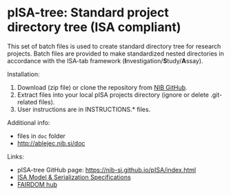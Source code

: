 # pISA-tree: Standard project directory tree (ISA compliant)

This set of batch files is used to create standard directory tree for research projects.
Batch files are provided to make standardized nested directories in accordance with the ISA-tab framework (**I**nvestigation/**S**tudy/**A**ssay).

Installation:

1. Download (zip file) or clone the repository from [NIB GitHub](https://github.com/NIB-SI/pISA/archive/projects.zip).
2. Extract files into your local pISA projects directory (ignore or delete .git-related files).
3. User instructions are in INSTRUCTIONS.\* files.

Additional info:
* files in `doc` folder
* <http://ablejec.nib.si/doc>

Links:
* pISA-tree GitHub page: https://nib-si.github.io/pISA/index.html
* [ISA Model & Serialization Specifications](http://isa-tools.org/format/specification/)
* [FAIRDOM hub](https://seek.sysmo-db.org/)

